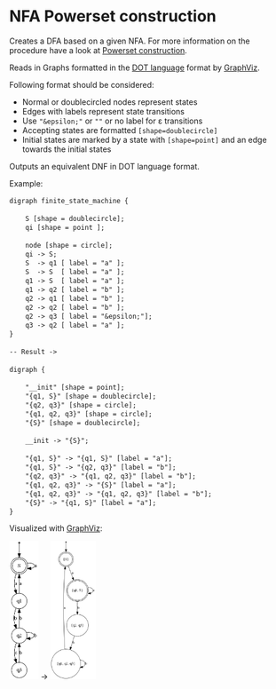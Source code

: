 # NFA Powerset construction

Creates a DFA based on a given NFA. For more information on the procedure have a look at [Powerset construction](https://en.wikipedia.org/wiki/Powerset_construction).

Reads in Graphs formatted in the [DOT language](https://graphviz.gitlab.io/_pages/doc/info/lang.html) format by [GraphViz](https://graphviz.gitlab.io/).

Following format should be considered:
 - Normal or doublecircled nodes represent states
 - Edges with labels represent state transitions
 - Use `"&epsilon;"` or `""` or no label for &epsilon; transitions
 - Accepting states are formatted `[shape=doublecircle]`
 - Initial states are marked by a state with `[shape=point]` and an edge towards the initial states


Outputs an equivalent DNF in DOT language format.

Example:
```
digraph finite_state_machine {

    S [shape = doublecircle];
    qi [shape = point ]; 
    
    node [shape = circle];
    qi -> S;
    S  -> q1 [ label = "a" ];
    S  -> S  [ label = "a" ];
    q1 -> S  [ label = "a" ];
    q1 -> q2 [ label = "b" ];
    q2 -> q1 [ label = "b" ];
    q2 -> q2 [ label = "b" ];
    q2 -> q3 [ label = "&epsilon;"];
    q3 -> q2 [ label = "a" ];
}

-- Result ->

digraph {

    "__init" [shape = point];
    "{q1, S}" [shape = doublecircle];
    "{q2, q3}" [shape = circle];
    "{q1, q2, q3}" [shape = circle];
    "{S}" [shape = doublecircle];

    __init -> "{S}";

    "{q1, S}" -> "{q1, S}" [label = "a"];
    "{q1, S}" -> "{q2, q3}" [label = "b"];
    "{q2, q3}" -> "{q1, q2, q3}" [label = "b"];
    "{q1, q2, q3}" -> "{S}" [label = "a"];
    "{q1, q2, q3}" -> "{q1, q2, q3}" [label = "b"];
    "{S}" -> "{q1, S}" [label = "a"];
}

```

Visualized with [GraphViz](https://graphviz.gitlab.io):

<img src="examples/example-1-input.png" alt="input automata (NFA)" height="250px"/> -> <img src="examples/example-1-output.png" alt="output automata (DFA)" height="250px"/>
